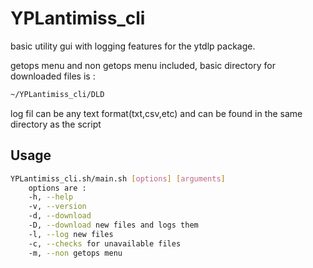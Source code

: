 # YPLantimiss_cli


basic utility gui with logging features for the ytdlp package.

getops menu and non getops menu included, basic directory for downloaded files is :

```bash
~/YPLantimiss_cli/DLD
```

log fil can be any text format(txt,csv,etc) and can be found in the same directory as the script

## Usage

```bash
YPLantimiss_cli.sh/main.sh [options] [arguments]
    options are :
    -h, --help
    -v, --version
    -d, --download
    -D, --download new files and logs them
    -l, --log new files
    -c, --checks for unavailable files
    -m, --non getops menu


```

